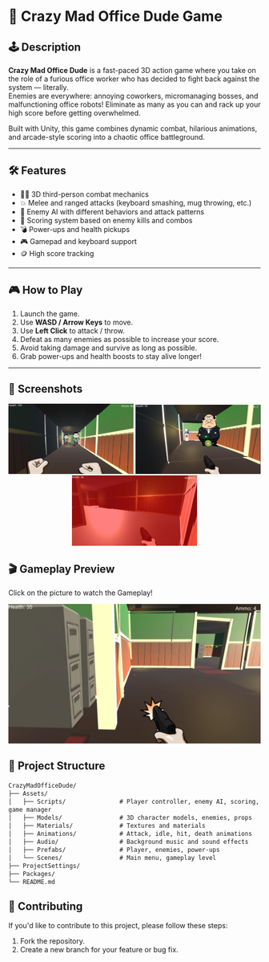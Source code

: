 # 🔫 Crazy Mad Office Dude Game

## 🕹️ Description
**Crazy Mad Office Dude** is a fast-paced 3D action game where you take on the role of a furious office worker who has decided to fight back against the system — literally.  
Enemies are everywhere: annoying coworkers, micromanaging bosses, and malfunctioning office robots! Eliminate as many as you can and rack up your high score before getting overwhelmed.

Built with Unity, this game combines dynamic combat, hilarious animations, and arcade-style scoring into a chaotic office battleground.

---

## 🛠️ Features
- 🧍‍♂️ 3D third-person combat mechanics
- 💥 Melee and ranged attacks (keyboard smashing, mug throwing, etc.)
- 🧠 Enemy AI with different behaviors and attack patterns
- 🔢 Scoring system based on enemy kills and combos
- 💣 Power-ups and health pickups
- 🎮 Gamepad and keyboard support
- 🪙 High score tracking

---

## 🎮 How to Play

1. Launch the game.
2. Use **WASD / Arrow Keys** to move.
3. Use **Left Click** to attack / throw.
4. Defeat as many enemies as possible to increase your score.
5. Avoid taking damage and survive as long as possible.
6. Grab power-ups and health boosts to stay alive longer!

---

## 📸 Screenshots

<p align="center">
  <img src="GamePlayScene.png" width="250"/>
  <img src="GamePlayScene2.png" width="250"/>
  <img src="GamePlayScene3.png" width="250"/>
</p>

## 🎬 Gameplay Preview
Click on the picture to watch the Gameplay!

[![Watch the video](GamePlayScene4.png)](https://drive.google.com/file/d/1WQHAMEtOmpZ2dndNOZ0mumMZfP5ncA1k/view?usp=sharing)


## 📂 Project Structure

```plaintext
CrazyMadOfficeDude/
├── Assets/
│   ├── Scripts/               # Player controller, enemy AI, scoring, game manager
│   ├── Models/                # 3D character models, enemies, props
│   ├── Materials/             # Textures and materials
│   ├── Animations/            # Attack, idle, hit, death animations
│   ├── Audio/                 # Background music and sound effects
│   ├── Prefabs/               # Player, enemies, power-ups
│   └── Scenes/                # Main menu, gameplay level
├── ProjectSettings/
├── Packages/
└── README.md
```
## 🤝 Contributing

If you'd like to contribute to this project, please follow these steps:

1.  Fork the repository.
2.  Create a new branch for your feature or bug fix.

